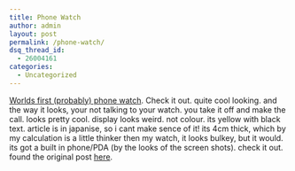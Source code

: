```yaml
---
title: Phone Watch
author: admin
layout: post
permalink: /phone-watch/
dsq_thread_id:
  - 26004161
categories:
  - Uncategorized
---
```

[Worlds first (probably) phone watch][1]. Check it out. quite cool looking. and the way it looks, your not talking to your watch. you take it off and make the call. looks pretty cool. display looks weird. not colour. its yellow with black text. article is in japanise, so i cant make sence of it! its 4cm thick, which by my calculation is a little thinker then my watch, it looks bulkey, but it would. its got a built in phone/PDA (by the looks of the screen shots). check it out. found the original post [here][2].

 [1]: http://k-tai.impress.co.jp/cda/article/showcase_top/13402.html "Phone Watch"
 [2]: http://dotnetweblogs.com/Pleloup/posts/5554.aspx